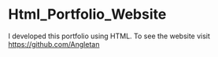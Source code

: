 # Html_Portfolio_Website
I developed this portfolio using HTML. To see the website visit https://github.com/Angletan
